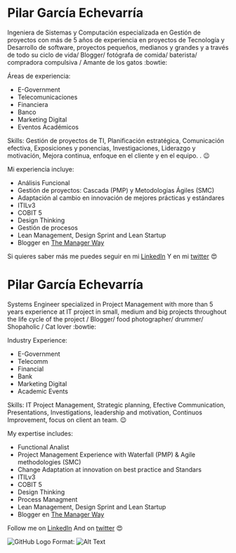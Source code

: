 # Pilar García Echevarría

Ingeniera de Sistemas y Computación especializada en Gestión de proyectos con más de 5 años de experiencia en proyectos de Tecnología y Desarrollo de software, proyectos pequeños, medianos y grandes y a través de todo su ciclo de vida/ Blogger/ fotógrafa de comida/ baterista/ compradora compulsiva / Amante de los gatos  :bowtie:

Áreas de experiencia:
- E-Government
- Telecomunicaciones
- Financiera
- Banco
- Marketing Digital
- Eventos Académicos

Skills: 
Gestión de proyectos de TI, Planificación estratégica, Comunicación efectiva, Exposiciones y ponencias, Investigaciones, Liderazgo y motivación, Mejora continua, enfoque en el cliente y en el equipo. . :wink:  

Mi experiencia incluye:

* Análisis Funcional
* Gestión de proyectos: Cascada (PMP) y Metodologías Ágiles (SMC)
* Adaptación al cambio en innovación de mejores prácticas y estándares
* ITILv3
* COBIT 5
* Design Thinking
* Gestión de procesos
* Lean Management, Design Sprint and Lean Startup
* Blogger en [The Manager Way](www.themanagerway.com)


Si quieres saber más me puedes seguir en mi [LinkedIn](www.linkedin.com/in/pilargarciaechevarria)
Y en mi [twitter](https://twitter.com/pilycita) :heart_eyes:  

# Pilar García Echevarría 

Systems Engineer specialized in Project Management with more than 5 years experience at IT project in small, medium and big projects throughout the life cycle of the project / Blogger/ food photographer/ drummer/ Shopaholic / Cat lover  :bowtie:

Industry Experience:
- E-Government
- Telecomm
- Financial
- Bank
- Marketing Digital
- Academic Events

Skills: 
IT Project Management, Strategic planning, Efective Communication, Presentations, Investigations, leadership and motivation, Continuos Improvement, focus on client an team. :wink:  

My expertise includes:

* Functional Analist
* Project Management Experience with Waterfall (PMP) & Agile methodologies (SMC)
* Change Adaptation at innovation on best practice and Standars 
* ITILv3
* COBIT 5
* Design Thinking
* Process Managment
* Lean Management, Design Sprint and Lean Startup
* Blogger en [The Manager Way](www.themanagerway.com)


Follow me on [LinkedIn](www.linkedin.com/in/pilargarciaechevarria)
And on [twitter](https://twitter.com/pilycita) :heart_eyes:  

![GitHub Logo](/pictures/ojo.png)
Format: ![Alt Text](url)

